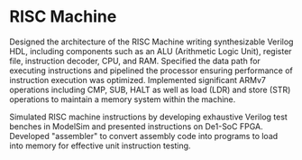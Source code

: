 
# RISC Machine

Designed the architecture of the RISC Machine writing synthesizable Verilog HDL, including components such as an ALU (Arithmetic Logic Unit), register file, instruction decoder, CPU, and RAM. Specified the data path for executing instructions and pipelined the processor ensuring performance of instruction execution was optimized. Implemented significant ARMv7 operations including CMP, SUB, HALT as well as load (LDR) and store (STR) operations to maintain a memory system within the machine.

Simulated RISC machine instructions by developing exhaustive Verilog test benches in ModelSim and presented instructions on De1-SoC FPGA. Developed "assembler" to convert assembly code into programs to load into memory for effective unit instruction testing.


